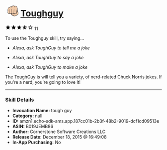 # &nbsp;<img src="skill_icon" alt="Toughguy icon" width="36"> [Toughguy](http://alexa.amazon.com/#skills/amzn1.echo-sdk-ams.app.187cc01b-2b3f-48b2-9019-dcf1cd09513e)
![3.8 stars](../../images/ic_star_black_18dp_1x.png)![3.8 stars](../../images/ic_star_black_18dp_1x.png)![3.8 stars](../../images/ic_star_black_18dp_1x.png)![3.8 stars](../../images/ic_star_half_black_18dp_1x.png)![3.8 stars](../../images/ic_star_border_black_18dp_1x.png) 11

To use the Toughguy skill, try saying...

* *Alexa, ask ToughGuy to tell me a joke*

* *Alexa, ask ToughGuy to say a joke*

* *Alexa, ask ToughGuy to make a joke*

The ToughGuy is will tell you a variety, of nerd-related Chuck Norris jokes. If you're a nerd, you're going to love it!

***

### Skill Details

* **Invocation Name:** tough guy
* **Category:** null
* **ID:** amzn1.echo-sdk-ams.app.187cc01b-2b3f-48b2-9019-dcf1cd09513e
* **ASIN:** B019JEMB86
* **Author:** Cornerstone Software Creations LLC
* **Release Date:** December 18, 2015 @ 16:49:08
* **In-App Purchasing:** No
